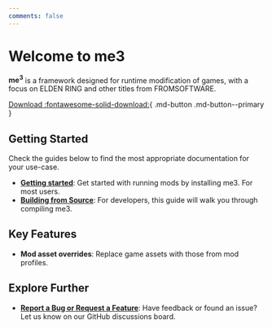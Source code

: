 ```yaml
---
comments: false
---
```

# Welcome to me3

**me<sup>3</sup>** is a framework designed for runtime modification of games, with a focus on ELDEN RING and other titles from FROMSOFTWARE.

[Download :fontawesome-solid-download:](https://github.com/garyttierney/me3){ .md-button .md-button--primary }

## Getting Started

Check the guides below to find the most appropriate documentation for your use-case.

- **[Getting started](./getting-started.md)**: Get started with running mods by installing me3. For most users.
- **[Building from Source](./building-from-source.md)**: For developers, this guide will walk you through compiling me3.

## Key Features

- **Mod asset overrides**: Replace game assets with those from mod profiles.

## Explore Further

- **[Report a Bug or Request a Feature](https://github.com/garyttierney/me3/discussions)**: Have feedback or found an issue? Let us know on our GitHub discussions board.
